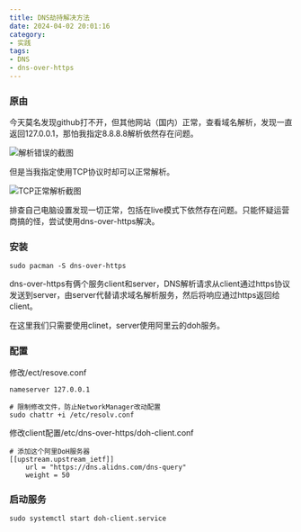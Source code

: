 ```yaml
---
title: DNS劫持解决方法
date: 2024-04-02 20:01:16
category:
- 实践
tags: 
- DNS
- dns-over-https
---
```

### 原由
今天莫名发现github打不开，但其他网站（国内）正常，查看域名解析，发现一直返回127.0.0.1，那怕我指定8.8.8.8解析依然存在问题。

![解析错误的截图](/images/202404/错误的解析.png)

但是当我指定使用TCP协议时却可以正常解析。

![TCP正常解析截图](/images/202404/TCP正常解析.png)

排查自己电脑设置发现一切正常，包括在live模式下依然存在问题。只能怀疑运营商搞的怪，尝试使用dns-over-https解决。

### 安装
```shell
sudo pacman -S dns-over-https
```
dns-over-https有俩个服务client和server，DNS解析请求从client通过https协议发送到server，由server代替请求域名解析服务，然后将响应通过https返回给client。

在这里我们只需要使用clinet，server使用阿里云的doh服务。

### 配置
修改/ect/resove.conf
```shell
nameserver 127.0.0.1

# 限制修改文件，防止NetworkManager改动配置
sudo chattr +i /etc/resolv.conf
```

修改client配置/etc/dns-over-https/doh-client.conf
```shell
# 添加这个阿里DoH服务器
[[upstream.upstream_ietf]]
    url = "https://dns.alidns.com/dns-query"
    weight = 50
```

### 启动服务
```shell
sudo systemctl start doh-client.service
```

